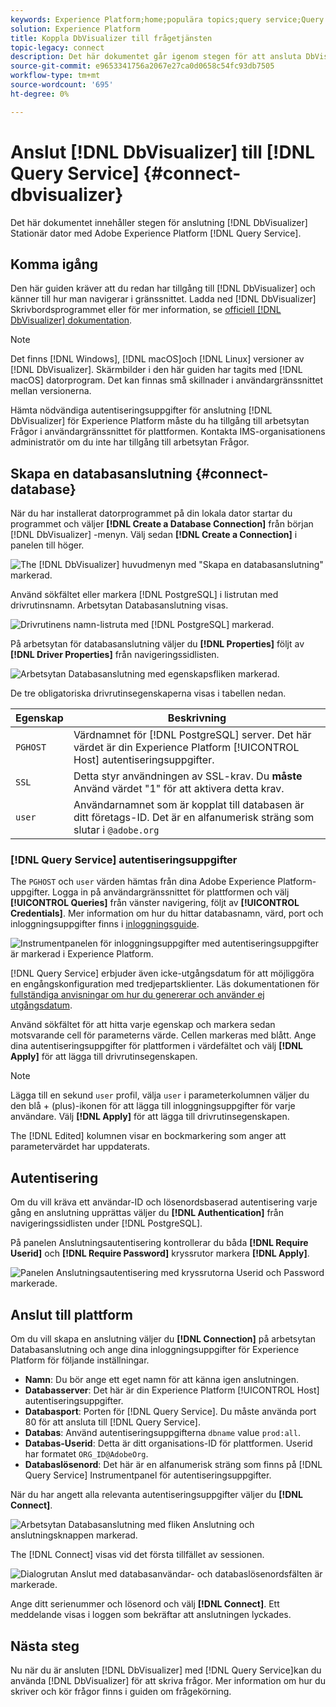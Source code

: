 ```yaml
---
keywords: Experience Platform;home;populära topics;query service;Query service;Db Visualizer;DbVisualizer;db visulaizer;connect to query service;
solution: Experience Platform
title: Koppla DbVisualizer till frågetjänsten
topic-legacy: connect
description: Det här dokumentet går igenom stegen för att ansluta DbVisualizer till Adobe Experience Platform Query Service.
source-git-commit: e9653341756a2067e27ca0d0658c54fc93db7505
workflow-type: tm+mt
source-wordcount: '695'
ht-degree: 0%

---
```


# Anslut [!DNL DbVisualizer] till [!DNL Query Service] {#connect-dbvisualizer}

Det här dokumentet innehåller stegen för anslutning [!DNL DbVisualizer] Stationär dator med Adobe Experience Platform [!DNL Query Service].

## Komma igång

Den här guiden kräver att du redan har tillgång till [!DNL DbVisualizer] och känner till hur man navigerar i gränssnittet. Ladda ned [!DNL DbVisualizer] Skrivbordsprogrammet eller för mer information, se [officiell [!DNL DbVisualizer] dokumentation](https://www.dbvis.com/download/).

>[!NOTE]
>
>Det finns [!DNL Windows], [!DNL macOS]och [!DNL Linux] versioner av [!DNL DbVisualizer]. Skärmbilder i den här guiden har tagits med [!DNL macOS] datorprogram. Det kan finnas små skillnader i användargränssnittet mellan versionerna.

Hämta nödvändiga autentiseringsuppgifter för anslutning [!DNL  DbVisualizer] för Experience Platform måste du ha tillgång till arbetsytan Frågor i användargränssnittet för plattformen. Kontakta IMS-organisationens administratör om du inte har tillgång till arbetsytan Frågor.

## Skapa en databasanslutning {#connect-database}

När du har installerat datorprogrammet på din lokala dator startar du programmet och väljer **[!DNL Create a Database Connection]** från början [!DNL DbVisualizer] -menyn. Välj sedan **[!DNL Create a Connection]** i panelen till höger.

![The [!DNL DbVisualizer] huvudmenyn med &quot;Skapa en databasanslutning&quot; markerad.](../images/clients/dbvisualizer/create-db-connection.png)

Använd sökfältet eller markera [!DNL PostgreSQL] i listrutan med drivrutinsnamn. Arbetsytan Databasanslutning visas.

![Drivrutinens namn-listruta med [!DNL PostgreSQL] markerad.](../images/clients/dbvisualizer/driver-name.png)

På arbetsytan för databasanslutning väljer du **[!DNL Properties]** följt av **[!DNL Driver Properties]** från navigeringssidlisten.

![Arbetsytan Databasanslutning med egenskapsfliken markerad.](../images/clients/dbvisualizer/driver-properties.png)

De tre obligatoriska drivrutinsegenskaperna visas i tabellen nedan.

| Egenskap | Beskrivning |
| ------ | ------ |
| `PGHOST` | Värdnamnet för [!DNL PostgreSQL] server. Det här värdet är din Experience Platform [!UICONTROL Host] autentiseringsuppgifter. |
| `SSL` | Detta styr användningen av SSL-krav. Du **måste** Använd värdet &quot;1&quot; för att aktivera detta krav. |
| `user` | Användarnamnet som är kopplat till databasen är ditt företags-ID. Det är en alfanumerisk sträng som slutar i `@adobe.org` |

### [!DNL Query Service] autentiseringsuppgifter

The `PGHOST` och `user` värden hämtas från dina Adobe Experience Platform-uppgifter. Logga in på användargränssnittet för plattformen och välj **[!UICONTROL Queries]** från vänster navigering, följt av **[!UICONTROL Credentials]**. Mer information om hur du hittar databasnamn, värd, port och inloggningsuppgifter finns i [inloggningsguide](../ui/credentials.md).

![Instrumentpanelen för inloggningsuppgifter med autentiseringsuppgifter är markerad i Experience Platform.](../images/clients/dbvisualizer/query-service-credentials-page.png)

[!DNL Query Service] erbjuder även icke-utgångsdatum för att möjliggöra en engångskonfiguration med tredjepartsklienter. Läs dokumentationen för [fullständiga anvisningar om hur du genererar och använder ej utgångsdatum](../ui/credentials.md#non-expiring-credentials).

Använd sökfältet för att hitta varje egenskap och markera sedan motsvarande cell för parameterns värde. Cellen markeras med blått. Ange dina autentiseringsuppgifter för plattformen i värdefältet och välj **[!DNL Apply]** för att lägga till drivrutinsegenskapen.

>[!NOTE]
>
>Lägga till en sekund `user` profil, välja `user` i parameterkolumnen väljer du den blå + (plus)-ikonen för att lägga till inloggningsuppgifter för varje användare. Välj **[!DNL Apply]** för att lägga till drivrutinsegenskapen.

The [!DNL Edited] kolumnen visar en bockmarkering som anger att parametervärdet har uppdaterats.

## Autentisering

Om du vill kräva ett användar-ID och lösenordsbaserad autentisering varje gång en anslutning upprättas väljer du **[!DNL Authentication]** från navigeringssidlisten under [!DNL PostgreSQL].

På panelen Anslutningsautentisering kontrollerar du båda **[!DNL Require Userid]** och **[!DNL Require Password]** kryssrutor markera **[!DNL Apply]**.

![Panelen Anslutningsautentisering med kryssrutorna Userid och Password markerade.](../images/clients/dbvisualizer/connection-authentication.png)

## Anslut till plattform

Om du vill skapa en anslutning väljer du **[!DNL Connection]** på arbetsytan Databasanslutning och ange dina inloggningsuppgifter för Experience Platform för följande inställningar.

- **Namn**: Du bör ange ett eget namn för att känna igen anslutningen.
- **Databasserver**: Det här är din Experience Platform [!UICONTROL Host] autentiseringsuppgifter.
- **Databasport**: Porten för [!DNL Query Service]. Du måste använda port 80 för att ansluta till [!DNL Query Service].
- **Databas**: Använd autentiseringsuppgifterna `dbname` value `prod:all`.
- **Databas-Userid**: Detta är ditt organisations-ID för plattformen. Userid har formatet `ORG_ID@AdobeOrg`.
- **Databaslösenord**: Det här är en alfanumerisk sträng som finns på [!DNL Query Service] Instrumentpanel för autentiseringsuppgifter.

När du har angett alla relevanta autentiseringsuppgifter väljer du **[!DNL Connect]**.

![Arbetsytan Databasanslutning med fliken Anslutning och anslutningsknappen markerad.](../images/clients/dbvisualizer/connect.png)

The [!DNL Connect] visas vid det första tillfället av sessionen.

![Dialogrutan Anslut med databasanvändar- och databaslösenordsfälten är markerade.](../images/clients/dbvisualizer/connect-dialog.png)

Ange ditt serienummer och lösenord och välj **[!DNL Connect]**. Ett meddelande visas i loggen som bekräftar att anslutningen lyckades.

## Nästa steg

Nu när du är ansluten [!DNL DbVisualizer] med [!DNL Query Service]kan du använda [!DNL DbVisualizer] för att skriva frågor. Mer information om hur du skriver och kör frågor finns i guiden om frågekörning.
